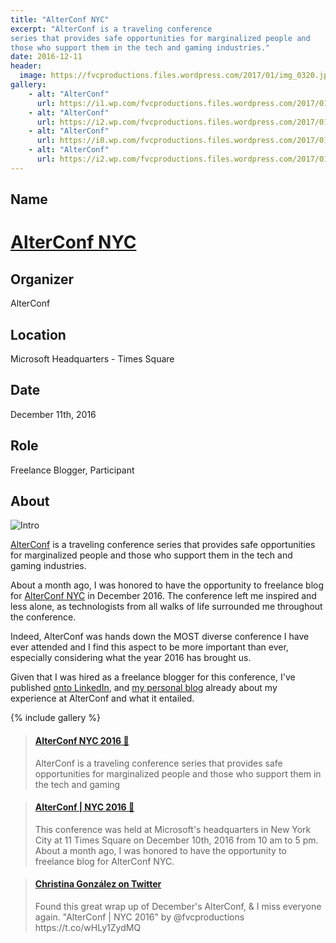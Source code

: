 ```yaml
---
title: "AlterConf NYC"
excerpt: "AlterConf is a traveling conference
series that provides safe opportunities for marginalized people and
those who support them in the tech and gaming industries."
date: 2016-12-11
header:
  image: https://fvcproductions.files.wordpress.com/2017/01/img_0320.jpg
gallery:
    - alt: "AlterConf"
      url: https://i1.wp.com/fvcproductions.files.wordpress.com/2017/01/img_0320.jpg?w=437&h=328&crop&ssl=1&zoom=2
    - alt: "AlterConf"
      url: https://i2.wp.com/fvcproductions.files.wordpress.com/2017/01/banner.png?w=305&h=155&crop&ssl=1&zoom=2
    - alt: "AlterConf"
      url: https://i0.wp.com/fvcproductions.files.wordpress.com/2017/01/volunteers.png?w=305&h=169&crop&ssl=1&zoom=2
    - alt: "AlterConf"
      url: https://i2.wp.com/fvcproductions.files.wordpress.com/2017/01/img_0162.jpg?w=746&h=560&crop&ssl=1&zoom=2
---
```


## Name

# <a title="AlterConf NYC" href="https://alterconf.com" target="_blank" rel="noopener">AlterConf NYC</a>

## Organizer

AlterConf

## Location

Microsoft Headquarters - Times Square

## Date

December 11th, 2016

## Role

Freelance Blogger, Participant

## About

![Intro](https://fvcproductions.files.wordpress.com/2017/01/alterconf.gif)

[AlterConf](https://alterconf.com/) is a traveling conference series that provides safe opportunities for marginalized people and those who support them in the tech and gaming industries.

About a month ago, I was honored to have the opportunity to freelance blog for [AlterConf NYC](https://www.alterconf.com/conferences/nyc-2016) in December 2016. The conference left me inspired and less alone, as technologists from all walks of life surrounded me throughout the conference.

Indeed, AlterConf was hands down the MOST diverse conference I have ever attended and I find this aspect to be more important than ever, especially considering what the year 2016 has brought us.

Given that I was hired as a freelance blogger for this conference, I've published [onto LinkedIn](https://www.linkedin.com/pulse/alterconf-nyc-2016-frances-coronel?published=t), and [my personal blog](https://fvcproductions.com/2017/01/03/alterconf-nyc-2016/) already about my experience at AlterConf and what it entailed.

{% include gallery %}

<blockquote class="embedly-card"><h4><a href="https://www.linkedin.com/pulse/alterconf-nyc-2016-frances-coronel?published=t">AlterConf NYC 2016 🗽</a></h4><p>AlterConf is a traveling conference series that provides safe opportunities for marginalized people and those who support them in the tech and gaming</p></blockquote>

<blockquote class="embedly-card"><h4><a href="https://fvcproductions.com/2017/01/03/alterconf-nyc-2016/">AlterConf | NYC 2016 🗽</a></h4><p>This conference was held at Microsoft's headquarters in New York City at 11 Times Square on December 10th, 2016 from 10 am to 5 pm. About a month ago, I was honored to have the opportunity to freelance blog for AlterConf NYC.</p></blockquote>

<blockquote class="embedly-card"><h4><a href="https://twitter.com/c_gonzalez/status/817881461390983169">Christina González on Twitter</a></h4><p>Found this great wrap up of December's AlterConf, &amp; I miss everyone again. "AlterConf | NYC 2016" by @fvcproductions https://t.co/wHLy1ZydMQ</p></blockquote>
